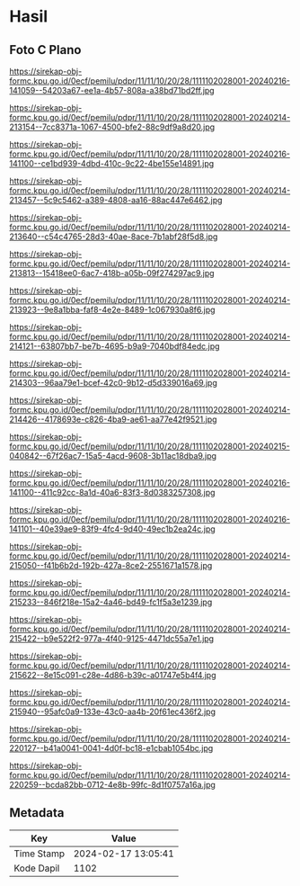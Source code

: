 # Hasil

## Foto C Plano

https://sirekap-obj-formc.kpu.go.id/0ecf/pemilu/pdpr/11/11/10/20/28/1111102028001-20240216-141059--54203a67-ee1a-4b57-808a-a38bd71bd2ff.jpg

https://sirekap-obj-formc.kpu.go.id/0ecf/pemilu/pdpr/11/11/10/20/28/1111102028001-20240214-213154--7cc8371a-1067-4500-bfe2-88c9df9a8d20.jpg

https://sirekap-obj-formc.kpu.go.id/0ecf/pemilu/pdpr/11/11/10/20/28/1111102028001-20240216-141100--ce1bd939-4dbd-410c-9c22-4be155e14891.jpg

https://sirekap-obj-formc.kpu.go.id/0ecf/pemilu/pdpr/11/11/10/20/28/1111102028001-20240214-213457--5c9c5462-a389-4808-aa16-88ac447e6462.jpg

https://sirekap-obj-formc.kpu.go.id/0ecf/pemilu/pdpr/11/11/10/20/28/1111102028001-20240214-213640--c54c4765-28d3-40ae-8ace-7b1abf28f5d8.jpg

https://sirekap-obj-formc.kpu.go.id/0ecf/pemilu/pdpr/11/11/10/20/28/1111102028001-20240214-213813--15418ee0-6ac7-418b-a05b-09f274297ac9.jpg

https://sirekap-obj-formc.kpu.go.id/0ecf/pemilu/pdpr/11/11/10/20/28/1111102028001-20240214-213923--9e8a1bba-faf8-4e2e-8489-1c067930a8f6.jpg

https://sirekap-obj-formc.kpu.go.id/0ecf/pemilu/pdpr/11/11/10/20/28/1111102028001-20240214-214121--63807bb7-be7b-4695-b9a9-7040bdf84edc.jpg

https://sirekap-obj-formc.kpu.go.id/0ecf/pemilu/pdpr/11/11/10/20/28/1111102028001-20240214-214303--96aa79e1-bcef-42c0-9b12-d5d339016a69.jpg

https://sirekap-obj-formc.kpu.go.id/0ecf/pemilu/pdpr/11/11/10/20/28/1111102028001-20240214-214426--4178693e-c826-4ba9-ae61-aa77e42f9521.jpg

https://sirekap-obj-formc.kpu.go.id/0ecf/pemilu/pdpr/11/11/10/20/28/1111102028001-20240215-040842--67f26ac7-15a5-4acd-9608-3b11ac18dba9.jpg

https://sirekap-obj-formc.kpu.go.id/0ecf/pemilu/pdpr/11/11/10/20/28/1111102028001-20240216-141100--411c92cc-8a1d-40a6-83f3-8d0383257308.jpg

https://sirekap-obj-formc.kpu.go.id/0ecf/pemilu/pdpr/11/11/10/20/28/1111102028001-20240216-141101--40e39ae9-83f9-4fc4-9d40-49ec1b2ea24c.jpg

https://sirekap-obj-formc.kpu.go.id/0ecf/pemilu/pdpr/11/11/10/20/28/1111102028001-20240214-215050--f41b6b2d-192b-427a-8ce2-2551671a1578.jpg

https://sirekap-obj-formc.kpu.go.id/0ecf/pemilu/pdpr/11/11/10/20/28/1111102028001-20240214-215233--846f218e-15a2-4a46-bd49-fc1f5a3e1239.jpg

https://sirekap-obj-formc.kpu.go.id/0ecf/pemilu/pdpr/11/11/10/20/28/1111102028001-20240214-215422--b9e522f2-977a-4f40-9125-4471dc55a7e1.jpg

https://sirekap-obj-formc.kpu.go.id/0ecf/pemilu/pdpr/11/11/10/20/28/1111102028001-20240214-215622--8e15c091-c28e-4d86-b39c-a01747e5b4f4.jpg

https://sirekap-obj-formc.kpu.go.id/0ecf/pemilu/pdpr/11/11/10/20/28/1111102028001-20240214-215940--95afc0a9-133e-43c0-aa4b-20f61ec436f2.jpg

https://sirekap-obj-formc.kpu.go.id/0ecf/pemilu/pdpr/11/11/10/20/28/1111102028001-20240214-220127--b41a0041-0041-4d0f-bc18-e1cbab1054bc.jpg

https://sirekap-obj-formc.kpu.go.id/0ecf/pemilu/pdpr/11/11/10/20/28/1111102028001-20240214-220259--bcda82bb-0712-4e8b-99fc-8d1f0757a16a.jpg


## Metadata

| Key        | Value               |
| ---------- | ------------------- |
| Time Stamp | 2024-02-17 13:05:41 |
| Kode Dapil | 1102                |



